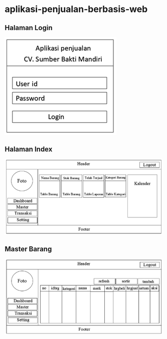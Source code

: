 # aplikasi-penjualan-berbasis-web

## Halaman Login
<img src="gambar/login.PNG" size="15px">

## Halaman Index
<img src="gambar/index.PNG" size="15px">

## Master Barang
<img src="gambar/master barang.PNG" size="15px">
